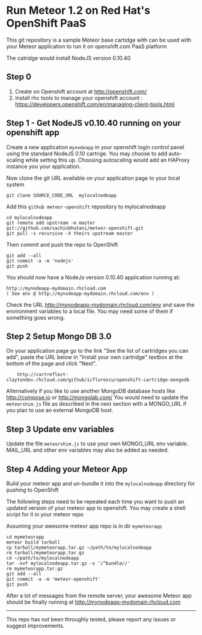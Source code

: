 Run Meteor 1.2 on Red Hat's OpenShift PaaS
====================================================================
This git repository is a sample Meteor base cartidge with can be used with your 
Meteor application to run it on openshift.com PaaS platform

The catridge would install NodeJS version 0.10.40

Step 0 
----------------------------------------------------------
1. Create on Openshift account at http://openshift.com/
2. Install rhc tools to manage your openshift account : 
        https://developers.openshift.com/en/managing-client-tools.html


Step 1 - Get NodeJS v0.10.40 running on your openshift app
----------------------------------------------------------

Create a new application `mynodeapp` in your openshift login control panel 
using the standard NodeJS 0.10 cartrige. 
You may choose to add auto-scaling while setting this up.
Choosing autoscaling would add an HAProxy instance you your application. 

Now clone the git URL available on your application page to your local system
    
    git clone SOURCE_CODE_URL  mylocalnodeapp

Add this `github meteor-openshift` repository to mylocalnodeapp

    cd mylocalnodeapp
    git remote add upstream -m master git://github.com/sachinbhutani/meteor-openshift.git
    git pull -s recursive -X theirs upstream master

Then commit and push the repo to OpenShift

    git add --all
    git commit -a -m 'nodejs'
    git push

You should now have a NodeJs version 0.10.40  application running at:

    http://mynodeapp-mydomain.rhcloud.com
    ( See env @ http://mynodeapp-mydomain.rhcloud.com/env )

Check the URL http://mynodeapp-mydomain.rhcloud.com/env and save the environment variables to a local file.
You may need some of them if something goes wrong.

Step 2 Setup Mongo DB 3.0
------------------------------------------------------------
On your application page go to the link "See the list of cartridges you can add", paste the URL below in "Install your own cartridge" textbox at the bottom of the page and click "Next".

        http://cartreflect-claytondev.rhcloud.com/github/icflorescu/openshift-cartridge-mongodb

Alternatively if you like to use another MongoDB database hosts like http://compose.io or http://mongolab.com/ 
You would need to update the `meteorshim.js` file as described in the next section with a MONGO_URL if you plan to use an external MongoDB host.

Step 3 Update env variables 
------------------------------------------------------------
Update the file `meteorshim.js` to use your own MONGO_URL env variable.
MAIL_URL and other env variables may also be added as needed.

Step 4 Adding your Meteor App 
------------------------------------------------------------
Build your meteor app and un-bundle it into the `mylocalnodeapp` directory for pushing to OpenShift

The following steps need to be repeated each time you want to push an updated version of your meteor app to openshift. 
You may create a shell script for it in your meteor repo 

Assuming your awesome meteor app repo is in dir `mymeteorapp`

    cd mymeteorapp 
    meteor build tarball
    cp tarball/mymeteorapp.tar.gz ~/path/to/mylocalnodeapp
    rm tarball/mymeteorapp.tar.gz
    cd ~/path/to/mylocalnodeapp
    tar -xvf mylocalnodeapp.tar.gz -s '/^bundle//'
    rm mymeteorapp.tar.gz
    git add --all
    git commit -a -m 'meteor-openshift'
    git push
    
After a lot of messages from the remote server, your awesome Meteor app should be finally running at 
    http://mynodeapp-mydomain.rhcloud.com

----------------------------------------------------------------------------------------
This repo has not been throughly tested, please report any issues or suggest improvements.
